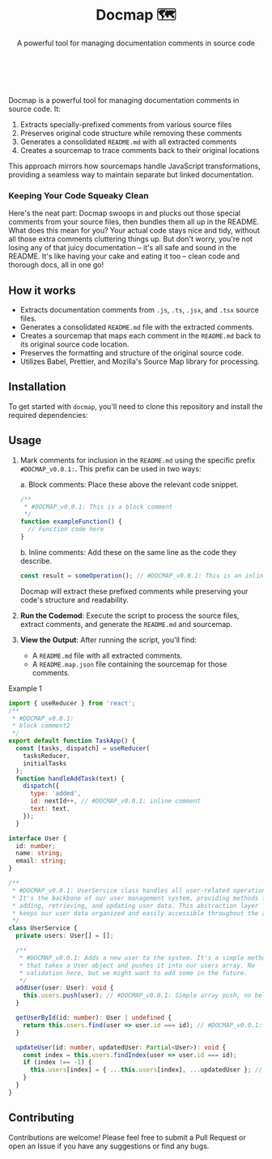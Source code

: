 <div align="center">
  <br />
  <br />
  <h1>Docmap 🗺</h1>
  <p>
     A powerful tool for managing documentation comments in source code
  </p>
  <br />
  <br />
  <br />
  <br />
</div>

Docmap is a powerful tool for managing documentation comments in source code. It:

1. Extracts specially-prefixed comments from various source files
2. Preserves original code structure while removing these comments
3. Generates a consolidated `README.md` with all extracted comments
4. Creates a sourcemap to trace comments back to their original locations

This approach mirrors how sourcemaps handle JavaScript transformations, providing a seamless way to maintain separate but linked documentation.

### Keeping Your Code Squeaky Clean

Here's the neat part: Docmap swoops in and plucks out those special comments from your source files, then bundles them all up in the README.
What does this mean for you? Your actual code stays nice and tidy, without all those extra comments cluttering things up. But don't worry, you're not losing any of that juicy
documentation – it's all safe and sound in the README. It's like having your cake and eating it too – clean code and thorough docs, all in one go!

## How it works

-   Extracts documentation comments from `.js`, `.ts`, `.jsx`, and `.tsx` source files.
-   Generates a consolidated `README.md` file with the extracted comments.
-   Creates a sourcemap that maps each comment in the `README.md` back to its original source code location.
-   Preserves the formatting and structure of the original source code.
-   Utilizes Babel, Prettier, and Mozilla's Source Map library for processing.

## Installation

To get started with `docmap`, you'll need to clone this repository and install the required dependencies:


## Usage

1. Mark comments for inclusion in the `README.md` using the specific prefix `#DOCMAP_v0.0.1:`. This prefix can be used in two ways:

   a. Block comments: Place these above the relevant code snippet.
      ```javascript
      /**
       * #DOCMAP_v0.0.1: This is a block comment
       */
      function exampleFunction() {
        // Function code here
      }
      ```

   b. Inline comments: Add these on the same line as the code they describe.
      ```javascript
      const result = someOperation(); // #DOCMAP_v0.0.1: This is an inline comment
      ```

   Docmap will extract these prefixed comments while preserving your code's structure and readability.

2.  **Run the Codemod**: Execute the script to process the source files, extract comments, and generate the `README.md` and sourcemap.
3.  **View the Output**: After running the script, you'll find:
    
    -   A `README.md` file with all extracted comments.
    -   A `README.map.json` file containing the sourcemap for those comments.


Example 1
```javascript
import { useReducer } from 'react';
/**
 * #DOCMAP_v0.0.1:
 * block comment2
 */
export default function TaskApp() {
  const [tasks, dispatch] = useReducer(
    tasksReducer,
    initialTasks
  );
  function handleAddTask(text) {
    dispatch({
      type: 'added',
      id: nextId++, // #DOCMAP_v0.0.1: inline comment
      text: text,
    });
  }
```

```typescript
interface User {
  id: number;
  name: string;
  email: string;
}

/**
 * #DOCMAP_v0.0.1: UserService class handles all user-related operations.
 * It's the backbone of our user management system, providing methods for
 * adding, retrieving, and updating user data. This abstraction layer
 * keeps our user data organized and easily accessible throughout the app.
 */
class UserService {
  private users: User[] = [];

  /**
   * #DOCMAP_v0.0.1: Adds a new user to the system. It's a simple method
   * that takes a User object and pushes it into our users array. No
   * validation here, but we might want to add some in the future.
   */
  addUser(user: User): void {
    this.users.push(user); // #DOCMAP_v0.0.1: Simple array push, no bells and whistles
  }

  getUserById(id: number): User | undefined {
    return this.users.find(user => user.id === id); // #DOCMAP_v0.0.1: Returns User or undefined if not found
  }

  updateUser(id: number, updatedUser: Partial<User>): void {
    const index = this.users.findIndex(user => user.id === id);
    if (index !== -1) {
      this.users[index] = { ...this.users[index], ...updatedUser }; // #DOCMAP_v0.0.1: Merges existing user data with updates
    }
  }
}
```

## Contributing

Contributions are welcome! Please feel free to submit a Pull Request or open an Issue if you have any suggestions or find any bugs.
